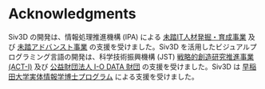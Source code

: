 # Acknowledgments

Siv3D の開発は、情報処理推進機構 (IPA) による [未踏IT人材発掘・育成事業](https://www.ipa.go.jp/jinzai/mitou/it_index.html) 及び [未踏アドバンスト事業](https://www.ipa.go.jp/jinzai/advanced/index.html) の支援を受けました。Siv3D を活用したビジュアルプログラミング言語の開発は、科学技術振興機構 (JST) [戦略的創造研究推進事業 (ACT-I)](https://www.jst.go.jp/kisoken/act-i/index.html) 及び [公益財団法人 I-O DATA 財団](https://iodatazaidan.wixsite.com/foundation) の支援を受けました。Siv3D は [早稲田大学実体情報学博士プログラム](https://www.leading-sn.waseda.ac.jp/) による支援を受けました。

